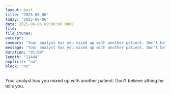 ```yaml
---
layout: post
title: "2025-06-06"
today: "2025-06-06"
date: 2025-06-06 00:00:00 0000
file:
file_itunes:
excerpt:
summary: "Your analyst has you mixed up with another patient. Don't believe athing he tells you."
message: "Your analyst has you mixed up with another patient. Don't believe athing he tells you."
duration: "01:00"
length: "11444"
explicit: "no"
block: "no"
---
```

Your analyst has you mixed up with another patient. Don't believe athing he tells you.

